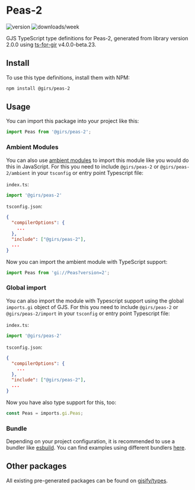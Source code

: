 
# Peas-2

![version](https://img.shields.io/npm/v/@girs/peas-2)
![downloads/week](https://img.shields.io/npm/dw/@girs/peas-2)


GJS TypeScript type definitions for Peas-2, generated from library version 2.0.0 using [ts-for-gir](https://github.com/gjsify/ts-for-gir) v4.0.0-beta.23.


## Install

To use this type definitions, install them with NPM:
```bash
npm install @girs/peas-2
```

## Usage

You can import this package into your project like this:
```ts
import Peas from '@girs/peas-2';
```

### Ambient Modules

You can also use [ambient modules](https://github.com/gjsify/ts-for-gir/tree/main/packages/cli#ambient-modules) to import this module like you would do this in JavaScript.
For this you need to include `@girs/peas-2` or `@girs/peas-2/ambient` in your `tsconfig` or entry point Typescript file:

`index.ts`:
```ts
import '@girs/peas-2'
```

`tsconfig.json`:
```json
{
  "compilerOptions": {
    ...
  },
  "include": ["@girs/peas-2"],
  ...
}
```

Now you can import the ambient module with TypeScript support: 

```ts
import Peas from 'gi://Peas?version=2';
```

### Global import

You can also import the module with Typescript support using the global `imports.gi` object of GJS.
For this you need to include `@girs/peas-2` or `@girs/peas-2/import` in your `tsconfig` or entry point Typescript file:

`index.ts`:
```ts
import '@girs/peas-2'
```

`tsconfig.json`:
```json
{
  "compilerOptions": {
    ...
  },
  "include": ["@girs/peas-2"],
  ...
}
```

Now you have also type support for this, too:

```ts
const Peas = imports.gi.Peas;
```

### Bundle

Depending on your project configuration, it is recommended to use a bundler like [esbuild](https://esbuild.github.io/). You can find examples using different bundlers [here](https://github.com/gjsify/ts-for-gir/tree/main/examples).

## Other packages

All existing pre-generated packages can be found on [gjsify/types](https://github.com/gjsify/types).

